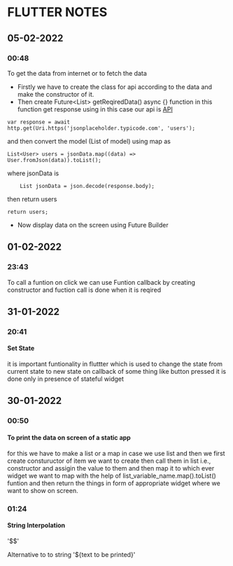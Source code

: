 # FLUTTER NOTES

## 05-02-2022

### 00:48

To get the data from internet or to fetch the data

- Firstly we have to create the class for api according to the data and make the constructor of it.
- Then create Future<List<ClassName>> getReqiredData() async {}
  function in this function get response using
  in this case our api is [API](https://jsonplaceholder.typicode.com/users)

```
var response = await http.get(Uri.https('jsonplaceholder.typicode.com', 'users');
```

and then convert the model (List of model) using map as

```
List<User> users = jsonData.map((data) => User.fromJson(data)).toList();
```

where jsonData is

```
    List jsonData = json.decode(response.body);
```

then return users

```
return users;
```

- Now display data on the screen using Future Builder

## 01-02-2022

### 23:43

To call a funtion on click
we can use Funtion callback by creating constructor and fuction call is done when it
is reqired

## 31-01-2022

### 20:41

#### Set State

it is important funtionality in fluttter which is used to change the state from
current state to new state on callback of some thing like button pressed it is done
only in presence of stateful widget

## 30-01-2022

### 00:50

#### To print the data on screen of a static app

for this we have to make a list or a map
in case we use list and then we first create constuructor of item we want to create
then call them in list i.e., constructor and assigin the value to them
and then map it to which ever widget we want to map with the help of
list_variable_name.map().toList() funtion and then
return the things in form of appropriate widget where we want to show on screen.

### 01:24

#### String Interpolation

'\$$'

Alternative to to string
'${text to be printed}'

```

```
